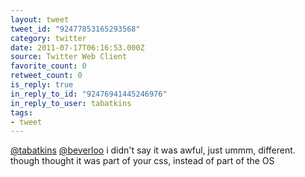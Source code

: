 ```yaml
---
layout: tweet
tweet_id: "92477853165293568"
category: twitter
date: 2011-07-17T06:16:53.000Z
source: Twitter Web Client
favorite_count: 0
retweet_count: 0
is_reply: true
in_reply_to_id: "92476941445246976"
in_reply_to_user: tabatkins
tags:
- tweet
---
```


[@tabatkins](https://twitter.com/@tabatkins) [@beverloo](https://twitter.com/@beverloo) i didn't say it was awful, just ummm, different. though thought it was part of your css, instead of part of the OS
